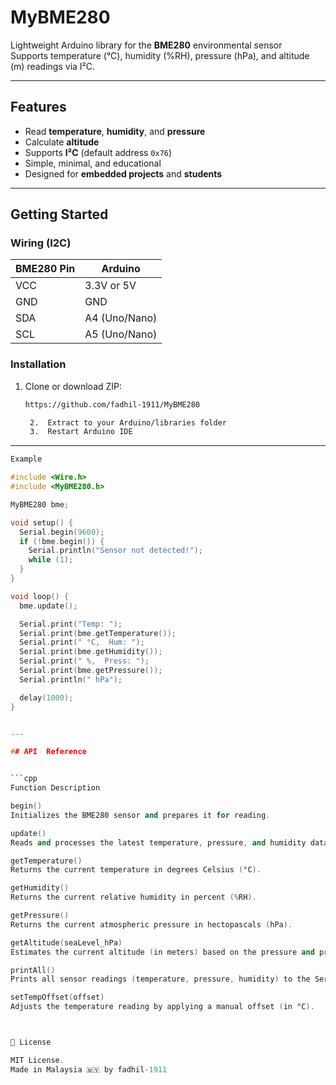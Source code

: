 # MyBME280

Lightweight Arduino library for the **BME280** environmental sensor   
Supports temperature (°C), humidity (%RH), pressure (hPa), and altitude (m) readings via I²C.

---

## Features

- Read **temperature**, **humidity**, and **pressure**
- Calculate **altitude** 
- Supports **I²C** (default address `0x76`)
- Simple, minimal, and educational
- Designed for **embedded projects** and **students**

---

## Getting Started

### Wiring (I2C)

| BME280 Pin | Arduino |
|------------|---------|
| VCC        | 3.3V or 5V |
| GND        | GND     |
| SDA        | A4 (Uno/Nano) |
| SCL        | A5 (Uno/Nano) |

### Installation

1. Clone or download ZIP:
   ```bash
   https://github.com/fadhil-1911/MyBME280

	2.	Extract to your Arduino/libraries folder
	3.	Restart Arduino IDE

---
```cpp
Example

#include <Wire.h>
#include <MyBME280.h>

MyBME280 bme;

void setup() {
  Serial.begin(9600);
  if (!bme.begin()) {
    Serial.println("Sensor not detected!");
    while (1);
  }
}

void loop() {
  bme.update();

  Serial.print("Temp: ");
  Serial.print(bme.getTemperature());
  Serial.print(" °C,  Hum: ");
  Serial.print(bme.getHumidity());
  Serial.print(" %,  Press: ");
  Serial.print(bme.getPressure());
  Serial.println(" hPa");

  delay(1000);
}


---

## API  Reference


```cpp
Function Description

begin() 
Initializes the BME280 sensor and prepares it for reading.

update() 
Reads and processes the latest temperature, pressure, and humidity data.

getTemperature() 
Returns the current temperature in degrees Celsius (°C).

getHumidity()
Returns the current relative humidity in percent (%RH).

getPressure()
Returns the current atmospheric pressure in hectopascals (hPa).

getAltitude(seaLevel_hPa)
Estimates the current altitude (in meters) based on the pressure and provided sea-level pressure.

printAll()
Prints all sensor readings (temperature, pressure, humidity) to the Serial Monitor.

setTempOffset(offset)
Adjusts the temperature reading by applying a manual offset (in °C).



📄 License

MIT License.
Made in Malaysia 🇲🇾 by fadhil-1911


